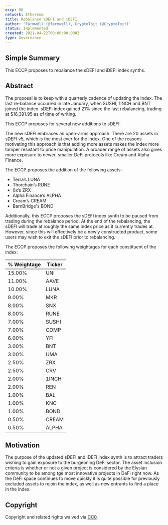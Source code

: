 ```yaml
---
eccp: 98
network: Ethereum
title: Rebalance sDEFI and iDEFI
author: 'Farmwell (@farmwell), CryptoToit (@CryptoToit)'
status: Implemented
created: 2021-04-22T00:00:00.000Z
type: Governance
---
```


<!--You can leave these HTML comments in your merged EIP and delete the visible duplicate text guides, they will not appear and may be helpful to refer to if you edit it again. This is the suggested template for new ECCPs. Note that an ECCP number will be assigned by an editor. When opening a pull request to submit your ECCP, please use an abbreviated title in the filename, `eccp-draft_title_abbrev.md`. The title should be 44 characters or less.-->

## Simple Summary

<!--"If you can't explain it simply, you don't understand it well enough." Provide a simplified and layman-accessible explanation of the ECCP.-->

This ECCP proposes to rebalance the sDEFI and iDEFI index synths.

## Abstract

<!--A short (~200 word) description of the variable change proposed.-->

The proposal is to keep with a quarterly cadence of updating the index. The last re-balance occurred in late January, when SUSHI, 1INCH and BNT joined the index. sDEFI index gained 21% since the last rebalancing, trading at $16,391.95 as of time of writing.

This ECCP proposes for several new additions to sDEFI.

The new sDEFI embraces an open-arms approach. There are 20 assets in sDEFI v5, which is the most ever for the index. One of the reasons motivating this approach is that adding more assets makes the index more tamper resistant to price manipulation. A broader range of assets also gives more exposure to newer, smaller DeFi protocols like Cream and Alpha Finance.

The ECCP proposes the addition of the following assets:

- Terra’s LUNA
- Thorchain’s RUNE
- 0x’s ZRX
- Alpha Finance’s ALPHA
- Cream’s CREAM
- BarnBridge's BOND

Additionally, this ECCP proposes the sDEFI index synth to be paused from trading during the rebalance period. At the end of the rebalancing, the sDEFI will trade at roughly the same index price as it currently trades at. However, since this will effectively be a newly constructed product, some users may wish to exit the sDEFI prior to rebalancing.

The ECCP proposes the following weightages for each constituent of the index:

| % Weightage | Ticker |
| ----------- | ------ |
| 15.00%      | UNI    |
| 11.00%      | AAVE   |
| 10.00%      | LUNA   |
| 9.00%       | MKR    |
| 8.00%       | SNX    |
| 8.00%       | RUNE   |
| 7.00%       | SUSHI  |
| 7.00%       | COMP   |
| 6.00%       | YFI    |
| 3.00%       | BNT    |
| 3.00%       | UMA    |
| 2.50%       | ZRX    |
| 2.50%       | CRV    |
| 2.00%       | 1INCH  |
| 2.00%       | REN    |
| 1.00%       | BAL    |
| 1.00%       | KNC    |
| 1.00%       | BOND   |
| 0.50%       | CREAM  |
| 0.50%       | ALPHA  |

## Motivation

<!--The motivation is critical for ECCPs that want to update variables within Elysian. It should clearly explain why the existing variable is not incentive aligned. ECCP submissions without sufficient motivation may be rejected outright.-->

The purpose of the updated sDEFI and iDEFI index synth is to attract traders wishing to gain exposure to the burgeoning DeFi sector. The asset inclusion criteria is whether or not a given project is considered by the Elysian community to be among tge most innovative projects in DeFi right now. As the DeFi space continues to move quickly it is quite possible for previously excluded assets to rejoin the index, as well as new entrants to find a place in the index.

## Copyright

Copyright and related rights waived via [CC0](https://creativecommons.org/publicdomain/zero/1.0/).
